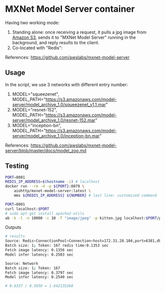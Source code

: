 # MXNet Model Server container
Having two working mode:
1. Standing alone: once receiving a request, it pulls a jpg image from [Amazon S3](https://s3.amazonaws.com/model-server/inputs/kitten.jpg), sends it to "MXNet Model Server" running in the background, and reply results to the client.
2. Co-located with "Redis":

References: https://github.com/awslabs/mxnet-model-server

## Usage
In the script, we use 3 networks with different entry number:
  1. MODEL="squeezenet", MODEL_PATH="https://s3.amazonaws.com/model-server/model_archive_1.0/squeezenet_v1.1.mar"
  2. MODEL="resnet-152", MODEL_PATH="https://s3.amazonaws.com/model-server/model_archive_1.0/resnet-152.mar"
  3. MODEL="inception-bn", MODEL_PATH="https://s3.amazonaws.com/model-server/model_archive_1.0/inception-bn.mar"

References: https://github.com/awslabs/mxnet-model-server/blob/master/docs/model_zoo.md


## Testing 
```bash
PORT=8081
REDIS_IP_ADDRESS=$(hostname -i) # localhost
docker run --rm -d -p ${PORT}:8079 \
    aiohttp/mxnet-model-server:latest \
    mms ${REDIS_IP_ADDRESS} ${NUMBER} # last line: customized command
```


```bash
PORT=8081
curl localhost:$PORT
# sudo apt-get install apache2-utils
ab -k -l -n 10000 -c 10 -T "image/jpeg" -p kitten.jpg localhost:$PORT/predictions/inception-bn
```

Outputs
```bash
# results
Source: Redis<ConnectionPool<Connection<host=172.31.28.104,port=6381,db=0>>>
Batch size: 1; Token: 167 redis time:0.1353 sec
Fetch image latency: 0.1356 sec
Model infer latency: 0.2503 sec

Source: Network
Batch size: 1; Token: 167
Fetch image latency: 0.3797 sec
Model infer latency: 0.2540 sec

# 0.6337 / 0.3859 = 1.642135268
```